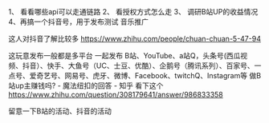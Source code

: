 1、 看看哪些api可以走通链路
2、 看授权方式怎么走
3、 调研B站UP的收益情况
4、再搞一个抖音号，用于发布测试
音乐推广

这人对抖音了解比较多
https://www.zhihu.com/people/chuan-chuan-5-47-94

这玩意发布一般都是多平台 一起发布
B站、YouTube、a站Q，头条号(西瓜视频、抖音）、快手、大鱼号（UC、士豆、优酷）、企鹅号（腾讯系列）、百家号、一点号、爱奇艺号、网易号、虎牙、微博、Facebook、twitchQ、Instagram等
做B站up主赚钱吗? - 魔法纽扣的回答 - 知乎 看下这个
https://www.zhihu.com/question/308179641/answer/986833358

留意一下B站的活动、抖音的活动